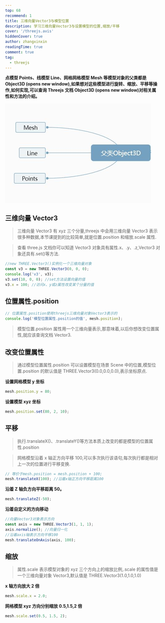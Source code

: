 ```yaml
---
top: 68
recommend: 1
title: 三维向量Vector3与模型位置
description: 学习三维向量Vector3与设置模型的位置,缩放/平移
cover: '/threejs.avis'
hiddenCover: true
author: zhangxinxin
readingTime: true
comment: true
tag:
  - threejs
---
```


**点模型 Points、线模型 Line、网格网格模型 Mesh 等模型对象的父类都是 Object3D (opens new window),如果想对这些模型进行旋转、缩放、平移等操作,如何实现,可以查询 Threejs 文档 Object3D (opens new window)对相关属性和方法的介绍。**

![](../../public/threejs/父类object.jpg)

## 三维向量 Vector3

> 三维向量 Vector3 有 xyz 三个分量,threejs 中会用三维向量 Vector3 表示很多种数据,本节课提到的比较简单,就是位置.position 和缩放.scale 属性.

> 查看 three.js 文档你可以知道 Vector3 对象具有属性.x、.y、.z,Vector3 对象还具有.set()等方法.

```js
//new THREE.Vector3()实例化一个三维向量对象
const v3 = new THREE.Vector3(0, 0, 0);
console.log('v3', v3);
v3.set(10, 0, 0); //set方法设置向量的值
v3.x = 100; //访问x、y或z属性改变某个分量的值
```

## 位置属性.position

```js
// 位置属性.position使用threejs三维向量对象Vector3表示的
console.log('模型位置属性.position的值', mesh.position);
```

> 模型位置.position 属性用一个三维向量表示,那意味着,以后你想改变位置属性,就应该查询文档 Vector3.

## 改变位置属性

> 通过模型位置属性.position 可以设置模型在场景 Scene 中的位置,模型位置.position 的默认值是 THREE.Vector3(0.0,0.0,0.0),表示坐标原点.

**设置网格模型 y 坐标**

```js
mesh.position.y = 80;
```

**设置模型 xyz 坐标**

```js
mesh.position.set(80, 2, 10);
```

## 平移

> 执行.translateX()、.translateY()等方法本质上改变的都是模型的位置属性.position

> 网格模型沿着 x 轴正方向平移 100,可以多次执行该语句,每次执行都是相对上一次的位置进行平移变换.

```js
// 等价于mesh.position = mesh.position + 100;
mesh.translateX(100); //沿着x轴正方向平移距离100
```

**沿着 Z 轴负方向平移距离 50。**

```js
mesh.translateZ(-50);
```

**沿着自定义的方向移动**

```js
//向量Vector3对象表示方向
const axis = new THREE.Vector3(1, 1, 1);
axis.normalize(); //向量归一化
//沿着axis轴表示方向平移100
mesh.translateOnAxis(axis, 100);
```

## 缩放

> 属性.scale 表示模型对象的 xyz 三个方向上的缩放比例,.scale 的属性值是一个三维向量对象 Vector3,默认值是 THREE.Vector3(1.0,1.0,1.0)

**x 轴方向放大 2 倍**

```js
mesh.scale.x = 2.0;
```

**网格模型 xyz 方向分别缩放 0.5,1.5,2 倍**

```js
mesh.scale.set(0.5, 1.5, 2);
```
